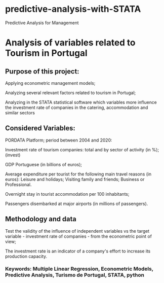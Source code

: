 # predictive-analysis-with-STATA
Predictive Analysis for Management

# Analysis of variables related to Tourism in Portugal



## Purpose of this project:

Applying econometric management models;

Analyzing several relevant factors related to tourism in Portugal;

Analyzing in the STATA statistical software which variables more influence the investment rate of companies in the catering, accommodation and similar sectors


## Considered Variables:

PORDATA Platform; period between 2004 and 2020:

Investment rate of tourism companies: total and by sector of activity (in %); (invest)

GDP Portuguese (in billions of euros);

Average expenditure per tourist for the following main travel reasons (in euros):
		 Leisure and holidays; 
		 Visiting family and friends;
		 Business or Professional.
		 
Overnight stay in tourist accommodation per 100 inhabitants; 

Passengers disembarked at major airports (in millions of passengers). 



## Methodology and data

Test the validity of the influence of independent variables vs the target variable - investment rate of companies - from the econometric point of view;

The investment rate is an indicator of a company's effort to increase its production capacity. 



### Keywords: Multiple Linear Regression, Econometric Models, Predictive Analysis, Turismo de Portugal, STATA, python
